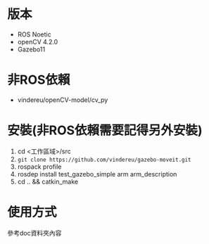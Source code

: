 # 版本
- ROS Noetic
- openCV 4.2.0
- Gazebo11

# 非ROS依賴
- vindereu/openCV-model/cv_py

# 安裝(非ROS依賴需要記得另外安裝)
1. cd <工作區域>/src
2. `git clone https://github.com/vindereu/gazebo-moveit.git`
3. rospack profile
4. rosdep install test_gazebo_simple arm arm_description
5. cd .. && catkin_make

# 使用方式
參考doc資料夾內容
